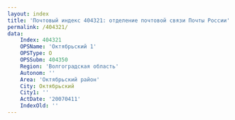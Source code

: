 ```yaml
---
layout: index
title: 'Почтовый индекс 404321: отделение почтовой связи Почты России'
permalink: /404321/
data:
    Index: 404321
    OPSName: 'Октябрьский 1'
    OPSType: О
    OPSSubm: 404350
    Region: 'Волгоградская область'
    Autonom: ''
    Area: 'Октябрьский район'
    City: Октябрьский
    City1: ''
    ActDate: '20070411'
    IndexOld: ''
---
```

